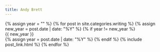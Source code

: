 ```yaml
---
title: Andy Brett
---
```


<div id="timeline">
  {% assign year = "" %}
  {% for post in site.categories.writing %}
    {% assign new_year = post.date | date: "%Y" %}
    {% if year != new_year %}
      <div class="header-date">{{ new_year }}</div>
      <div class="clear"></div>
      {% assign year = post.date | date: "%Y" %}
    {% endif %}
    {% include post_link.html %}
  {% endfor %}
</div>

